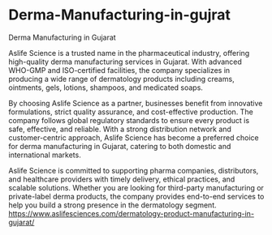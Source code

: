 # Derma-Manufacturing-in-gujrat
Derma Manufacturing in Gujarat

Aslife Science is a trusted name in the pharmaceutical industry, offering high-quality derma manufacturing services in Gujarat. With advanced WHO-GMP and ISO-certified facilities, the company specializes in producing a wide range of dermatology products including creams, ointments, gels, lotions, shampoos, and medicated soaps.

By choosing Aslife Science as a partner, businesses benefit from innovative formulations, strict quality assurance, and cost-effective production. The company follows global regulatory standards to ensure every product is safe, effective, and reliable. With a strong distribution network and customer-centric approach, Aslife Science has become a preferred choice for derma manufacturing in Gujarat, catering to both domestic and international markets.

Aslife Science is committed to supporting pharma companies, distributors, and healthcare providers with timely delivery, ethical practices, and scalable solutions. Whether you are looking for third-party manufacturing or private-label derma products, the company provides end-to-end services to help you build a strong presence in the dermatology segment. 
https://www.aslifesciences.com/dermatology-product-manufacturing-in-gujarat/
